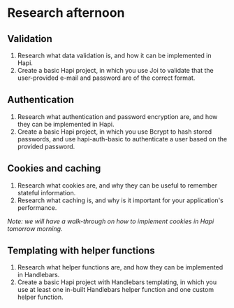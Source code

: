# Research afternoon

## Validation

1. Research what data validation is, and how it can be implemented in Hapi.
2. Create a basic Hapi project, in which you use Joi to validate that the user-provided e-mail and password are of the correct format.

## Authentication

1. Research what authentication and password encryption are, and how they can be implemented in Hapi.
2. Create a basic Hapi project, in which you use Bcrypt to hash stored passwords, and use hapi-auth-basic to authenticate a user based on the provided password.

## Cookies and caching

1. Research what cookies are, and why they can be useful to remember stateful information.
2. Research what caching is, and why is it important for your application's performance.

_Note: we will have a walk-through on how to implement cookies in Hapi tomorrow morning._

## Templating with helper functions

1. Research what helper functions are, and how they can be implemented in Handlebars.
2. Create a basic Hapi project with Handlebars templating, in which you use at least one in-built Handlebars helper function and one custom helper function.
